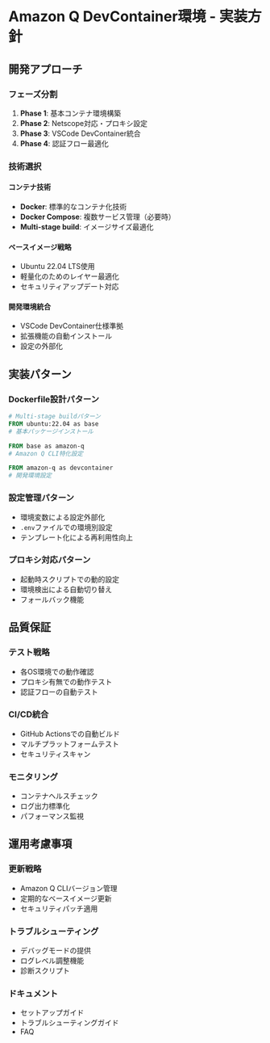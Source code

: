 # Amazon Q DevContainer環境 - 実装方針

## 開発アプローチ

### フェーズ分割
1. **Phase 1**: 基本コンテナ環境構築
2. **Phase 2**: Netscope対応・プロキシ設定
3. **Phase 3**: VSCode DevContainer統合
4. **Phase 4**: 認証フロー最適化

### 技術選択

#### コンテナ技術
- **Docker**: 標準的なコンテナ化技術
- **Docker Compose**: 複数サービス管理（必要時）
- **Multi-stage build**: イメージサイズ最適化

#### ベースイメージ戦略
- Ubuntu 22.04 LTS使用
- 軽量化のためのレイヤー最適化
- セキュリティアップデート対応

#### 開発環境統合
- VSCode DevContainer仕様準拠
- 拡張機能の自動インストール
- 設定の外部化

## 実装パターン

### Dockerfile設計パターン
```dockerfile
# Multi-stage buildパターン
FROM ubuntu:22.04 as base
# 基本パッケージインストール

FROM base as amazon-q
# Amazon Q CLI特化設定

FROM amazon-q as devcontainer
# 開発環境設定
```

### 設定管理パターン
- 環境変数による設定外部化
- `.env`ファイルでの環境別設定
- テンプレート化による再利用性向上

### プロキシ対応パターン
- 起動時スクリプトでの動的設定
- 環境検出による自動切り替え
- フォールバック機能

## 品質保証

### テスト戦略
- 各OS環境での動作確認
- プロキシ有無での動作テスト
- 認証フローの自動テスト

### CI/CD統合
- GitHub Actionsでの自動ビルド
- マルチプラットフォームテスト
- セキュリティスキャン

### モニタリング
- コンテナヘルスチェック
- ログ出力標準化
- パフォーマンス監視

## 運用考慮事項

### 更新戦略
- Amazon Q CLIバージョン管理
- 定期的なベースイメージ更新
- セキュリティパッチ適用

### トラブルシューティング
- デバッグモードの提供
- ログレベル調整機能
- 診断スクリプト

### ドキュメント
- セットアップガイド
- トラブルシューティングガイド
- FAQ
